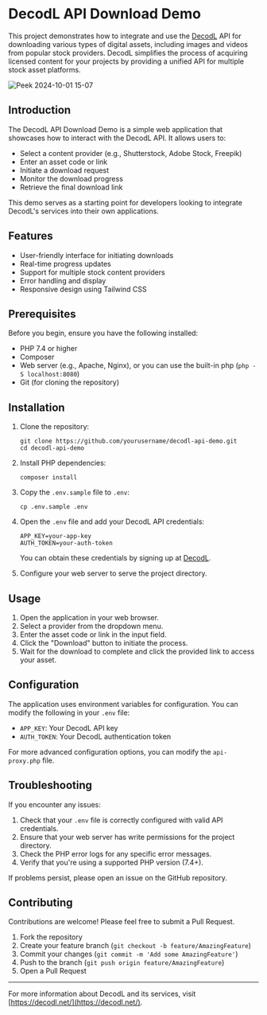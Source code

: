 # DecodL API Download Demo

This project demonstrates how to integrate and use the [DecodL](https://decodl.net/) API for downloading various types of digital assets, including images and videos from popular stock providers. DecodL simplifies the process of acquiring licensed content for your projects by providing a unified API for multiple stock asset platforms.

![Peek 2024-10-01 15-07](https://github.com/user-attachments/assets/643a81b4-b9fc-4d26-8260-c51fcad040b1)

## Introduction

The DecodL API Download Demo is a simple web application that showcases how to interact with the DecodL API. It allows users to:

- Select a content provider (e.g., Shutterstock, Adobe Stock, Freepik)
- Enter an asset code or link
- Initiate a download request
- Monitor the download progress
- Retrieve the final download link

This demo serves as a starting point for developers looking to integrate DecodL's services into their own applications.

## Features

- User-friendly interface for initiating downloads
- Real-time progress updates
- Support for multiple stock content providers
- Error handling and display
- Responsive design using Tailwind CSS

## Prerequisites

Before you begin, ensure you have the following installed:

- PHP 7.4 or higher
- Composer
- Web server (e.g., Apache, Nginx), or you can use the built-in php (`php -S localhost:8080`)
- Git (for cloning the repository)

## Installation

1. Clone the repository:
   ```
   git clone https://github.com/yourusername/decodl-api-demo.git
   cd decodl-api-demo
   ```

2. Install PHP dependencies:
   ```
   composer install
   ```

3. Copy the `.env.sample` file to `.env`:
   ```
   cp .env.sample .env
   ```

4. Open the `.env` file and add your DecodL API credentials:
   ```
   APP_KEY=your-app-key
   AUTH_TOKEN=your-auth-token
   ```

   You can obtain these credentials by signing up at [DecodL](https://decodl.net/).

5. Configure your web server to serve the project directory.

## Usage

1. Open the application in your web browser.
2. Select a provider from the dropdown menu.
3. Enter the asset code or link in the input field.
4. Click the "Download" button to initiate the process.
5. Wait for the download to complete and click the provided link to access your asset.

## Configuration

The application uses environment variables for configuration. You can modify the following in your `.env` file:

- `APP_KEY`: Your DecodL API key
- `AUTH_TOKEN`: Your DecodL authentication token

For more advanced configuration options, you can modify the `api-proxy.php` file.

## Troubleshooting

If you encounter any issues:

1. Check that your `.env` file is correctly configured with valid API credentials.
2. Ensure that your web server has write permissions for the project directory.
3. Check the PHP error logs for any specific error messages.
4. Verify that you're using a supported PHP version (7.4+).

If problems persist, please open an issue on the GitHub repository.

## Contributing

Contributions are welcome! Please feel free to submit a Pull Request.

1. Fork the repository
2. Create your feature branch (`git checkout -b feature/AmazingFeature`)
3. Commit your changes (`git commit -m 'Add some AmazingFeature'`)
4. Push to the branch (`git push origin feature/AmazingFeature`)
5. Open a Pull Request

---

For more information about DecodL and its services, visit [https://decodl.net/](https://decodl.net/).
